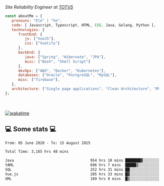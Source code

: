 <p><em>Site Reliability Engineer at <a href="https://www.totvs.com/">TOTVS</a></br>
</em></p>


```javascript
const aboutMe = {
   pronouns: "Ele" | "he",
   code: [ Javascript, Typescript, HTML, CSS, Java, Golang, Python ],
   technologies: {
      frontEnd: {
         js: ["VueJS"],
         css: ["Vuetify"]
      },
      backEnd: {
         java: ["Spring", "Hibernate", "JPA"],
         misc: ["Bash", "Shell Script"]
      },
      devOps: ["AWS", "Docker", "Kubernetes"],
      databases: ["Oracle", "PostgreSQL", "MySQL"],
      misc: ["firebase"],
   },
   architecture: ["Single page applications", "Clean Architecture", "MVC", "Microservices"],
};
```
</br></br>
[![wakatime](https://wakatime.com/badge/user/a3a8ed06-d304-4d6b-bc86-4adc418cdea7.svg)](https://wakatime.com/@a3a8ed06-d304-4d6b-bc86-4adc418cdea7)
<h2>💻 Some stats 💻</h2>

<!--START_SECTION:waka-->

```txt
From: 05 June 2020 - To: 15 August 2025

Total Time: 3,165 hrs 48 mins

Java                                   954 hrs 10 mins ███████▓░░░░░░░░░░░░░░░░░   30.14 %
YAML                                   696 hrs 7 mins  █████▒░░░░░░░░░░░░░░░░░░░   21.99 %
SQL                                    252 hrs 31 mins ██░░░░░░░░░░░░░░░░░░░░░░░   07.98 %
Vue.js                                 205 hrs 33 mins █▓░░░░░░░░░░░░░░░░░░░░░░░   06.49 %
XML                                    189 hrs 8 mins  █▒░░░░░░░░░░░░░░░░░░░░░░░   05.97 %
```

<!--END_SECTION:waka-->

